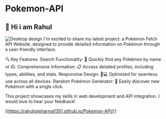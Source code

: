 # Pokemon-API
## 👋 Hi i am Rahul
![Desktop design](./)
I'm excited to share my latest project: a Pokémon Fetch API Website, designed to provide detailed information on Pokémon through a user-friendly interface.

🔍 Key Features:
Search Functionality:       🔎 Quickly find any Pokémon by name or ID.
Comprehensive Information:  📋 Access detailed profiles, including types, abilities, and stats.
Responsive Design:          📱💻 Optimized for seamless use across all devices.
Random Pokémon Generator:   🎲 Easily discover new Pokémon with a single click.

This project showcases my skills in web development and API integration. I would love to hear your feedback!

[(https://rahulrajsharma1351.github.io/Pokemon-API/)]
